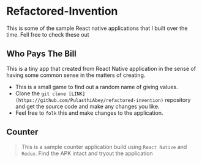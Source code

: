# Refactored-Invention
This is some of the sample React native applications that I built over the time. Fell free to check these out

## Who Pays The Bill
This is a tiny app that created from React Native application in the sense of having some common sense in the matters of creating.
* This is a small game to find out a random name of giving values.
* Clone the `git clone [LINK](https://github.com/PulasthiAbey/refactored-invention)` repository and get the source code and make any changes you like.
* Feel free to `folk` this and make changes to the application. 

## Counter
> This is a sample counter application build using `React Native` and `Redux`. Find the APK intact and tryout the application